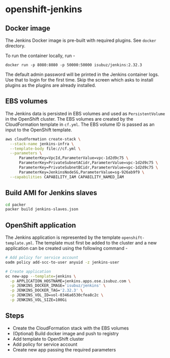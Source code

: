 # openshift-jenkins

## Docker image

The Jenkins Docker image is pre-built with required plugins.
See `docker` directory.

To run the container locally, run -

```
docker run -p 8080:8080 -p 50000:50000 isubuz/jenkins:2.32.3
```

The default admin password will be printed in the Jenkins container logs. Use
that to login for the first time. Skip the screen which asks to install plugins
as the plugins are already installed.

## EBS volumes

The Jenkins data is persisted in EBS volumes and used as `PersistentVolume` in
the OpenShift cluster. The EBS volumes are created by the CloudFormation
template in `cf.yml`. The EBS volume ID is passed as an input to the OpenShift
template.

```sh
aws cloudformation create-stack \
  --stack-name jenkins-infra \
  --template-body file://cf.yml \
  --parameters \
      ParameterKey=VpcId,ParameterValue=vpc-1d2d9c75 \
      ParameterKey=PrivateSubnetACidr,ParameterValue=vpc-1d2d9c75 \
      ParameterKey=PrivateSubnetBCidr,ParameterValue=vpc-1d2d9c75 \
      ParameterKey=JenkinsNodeSG,ParameterValue=sg-926ab9f9 \
  --capabilities CAPABILITY_IAM CAPABILITY_NAMED_IAM
```

## Build AMI for Jenkins slaves

```sh
cd packer
packer build jenkins-slaves.json
```

## OpenShift application

The Jenkins application is represented by the template `openshift-template.yml`.
The template must first be added to the cluster and a new application can be
created using the following command -

```sh
# Add policy for service account
oadm policy add-scc-to-user anyuid -z jenkins-user

# Create application
oc new-app --template=jenkins \
  -p APPLICATION_HOSTNAME=jenkins.apps.ose.isubuz.com \
  -p JENKINS_DOCKER_IMAGE='isubuz/jenkins' \
  -p JENKINS_DOCKER_TAG='2.32.3' \
  -p JENKINS_VOL_ID=vol-0346a6530cfea8c2c \
  -p JENKINS_VOL_SIZE=100Gi
```

## Steps

- Create the CloudFormation stack with the EBS volumes
- (Optional) Build docker image and push to registry
- Add template to OpenShift cluster
- Add policy for service account
- Create new app passing the required parameters
